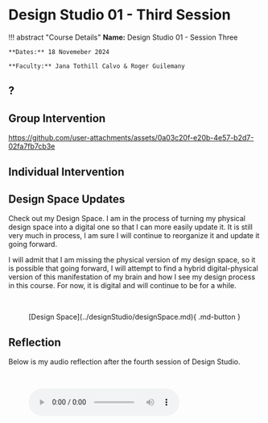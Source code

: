 # Design Studio 01 - Third Session 

!!! abstract "Course Details"
    **Name:** Design Studio 01 - Session Three 

    **Dates:** 18 Novemeber 2024 

    **Faculty:** Jana Tothill Calvo & Roger Guilemany

## ?

## Group Intervention 



https://github.com/user-attachments/assets/0a03c20f-e20b-4e57-b2d7-02fa7fb7cb3e



## Individual Intervention 



## Design Space Updates 

Check out my Design Space. I am in the process of turning my physical design space into a digital one so that I can more easily update it. It is still very much in process, I am sure I will continue to reorganize it and update it going forward. 

I will admit that I am missing the physical version of my design space, so it is possible that going forward, I will attempt to find a hybrid digital-physical version of this manifestation of my brain and how I see my design process in this course. For now, it is digital and will continue to be for a while. 

<br>

<figure markdown="span"> [Design Space](../designStudio/designSpace.md){ .md-button } </figure>

## Reflection 

Below is my audio reflection after the fourth session of Design Studio.

<br>
<figure markdown="span">
    <audio controls src="../../../audio/DesignStudioReflection3.mp3"></audio>
</figure>
